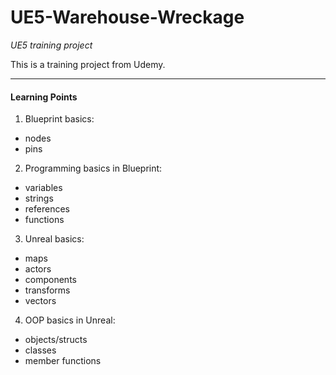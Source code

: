 # UE5-Warehouse-Wreckage

*UE5 training project*

This is a training project from Udemy.

--------------------------------------

#### Learning Points
1. Blueprint basics:
  * nodes  
  * pins
2. Programming basics in Blueprint:  
  * variables  
  * strings  
  * references  
  * functions
3. Unreal basics:  
  * maps  
  * actors  
  * components  
  * transforms  
  * vectors
4. OOP basics in Unreal:  
  * objects/structs  
  * classes  
  * member functions
